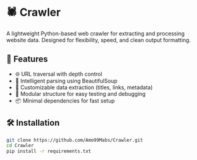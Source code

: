 # 🕷️ Crawler

A lightweight Python-based web crawler for extracting and processing website data. Designed for flexibility, speed, and clean output formatting.

## 🚀 Features

- 🌐 URL traversal with depth control
- 🧠 Intelligent parsing using BeautifulSoup
- 📄 Customizable data extraction (titles, links, metadata)
- 🧪 Modular structure for easy testing and debugging
- 📦 Minimal dependencies for fast setup

## 🛠️ Installation

```bash
git clone https://github.com/Amo99Mabs/Crawler.git
cd Crawler
pip install -r requirements.txt
